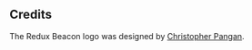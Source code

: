 ## Credits
The Redux Beacon logo was designed by [Christopher Pangan](http://christopherpangan.com/).
